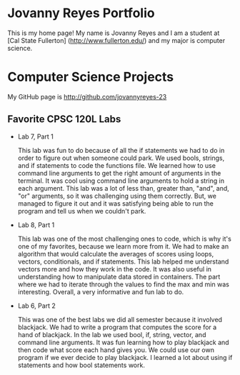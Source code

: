 
# Jovanny Reyes Portfolio

This is my home page! My name is Jovanny Reyes and I am a student at [Cal State Fullerton] (http://www.fullerton.edu/) and my major is computer science. 

# Computer Science Projects

My GitHub page is http://github.com/jovannyreyes-23

## Favorite CPSC 120L Labs

* Lab 7, Part 1
    
    This lab was fun to do because of all the if statements we had to do in order to figure out when someone could park. We used bools, strings, and if statements to code the functions file. We learned how to use command line arguments to get the right amount of arguments in the terminal. It was cool using command line arguments to hold a string in each argument. This lab was a lot of less than, greater than, "and", and, "or" arguments, so it was challenging using them correctly. But, we managed to figure it out and it was satisfying being able to run the program and tell us when we couldn't park. 

* Lab 8, Part 1
    
    This lab was one of the most challenging ones to code, which is why it's one of my favorites, because we learn more from it. We had to make an algorithm that would calculate the averages of scores using loops, vectors, conditionals, and if statements. This lab helped me understand vectors more and how they work in the code. It was also useful in understanding how to manipulate data stored in containers. The part where we had to iterate through the values to find the max and min was interesting. Overall, a very informative and fun lab to do. 

* Lab 6, Part 2
    
    This was one of the best labs we did all semester because it involved blackjack. We had to write a program that computes the score for a hand of blackjack. In the lab we used bool, if, string, vector, and command line arguments. It was fun learning how to play blackjack and then code what score each hand gives you. We could use our own program if we ever decide to play blackjack. I learned a lot about using if statements and how bool statements work. 